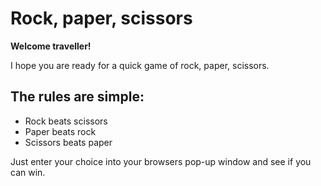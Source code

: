 # Rock, paper, scissors 

**Welcome traveller!**

I hope you are ready for a quick game of rock, paper, scissors.

## The rules are simple:

* Rock beats scissors
* Paper beats rock
* Scissors beats paper

Just enter your choice into your browsers pop-up window and see if you can win.